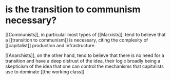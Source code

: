 # is the transition to communism necessary?

[[Communists]], in particular most types of [[Marxists]], tend to believe that a [[transition to communism]] is necessary, citing the complexity of [[capitalist]] production and infrastructure.

[[Anarchists]], on the other hand, tend to believe that there is no need for a transition and have a deep distrust of the idea, their logic broadly being a skepticism of the idea that one can control the mechanisms that capitalists use to dominate [[the working class]]
